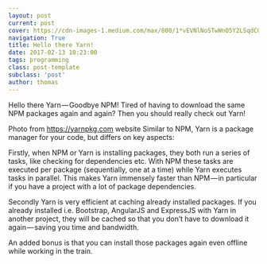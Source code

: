 ```yaml
---
layout: post
current: post
cover: https://cdn-images-1.medium.com/max/800/1*vEVNlNoSTwWnO5Y2LSqdCQ.png
navigation: True
title: Hello there Yarn!
date: 2017-02-13 10:23:00
tags: programming
class: post-template
subclass: 'post'
author: thomas
---
```


Hello there Yarn — Goodbye NPM!
Tired of having to download the same NPM packages again and again? Then you should really check out Yarn!

Photo from https://yarnpkg.com website
Similar to NPM, Yarn is a package manager for your code, but differs on key aspects:

Firstly, when NPM or Yarn is installing packages, they both run a series of tasks, like checking for dependencies etc. With NPM these tasks are executed per package (sequentially, one at a time) while Yarn executes tasks in parallel. This makes Yarn immensely faster than NPM — in particular if you have a project with a lot of package dependencies.

Secondly Yarn is very efficient at caching already installed packages. If you already installed i.e. Bootstrap, AngularJS and ExpressJS with Yarn in another project, they will be cached so that you don’t have to download it again — saving you time and bandwidth.

An added bonus is that you can install those packages again even offline while working in the train.
